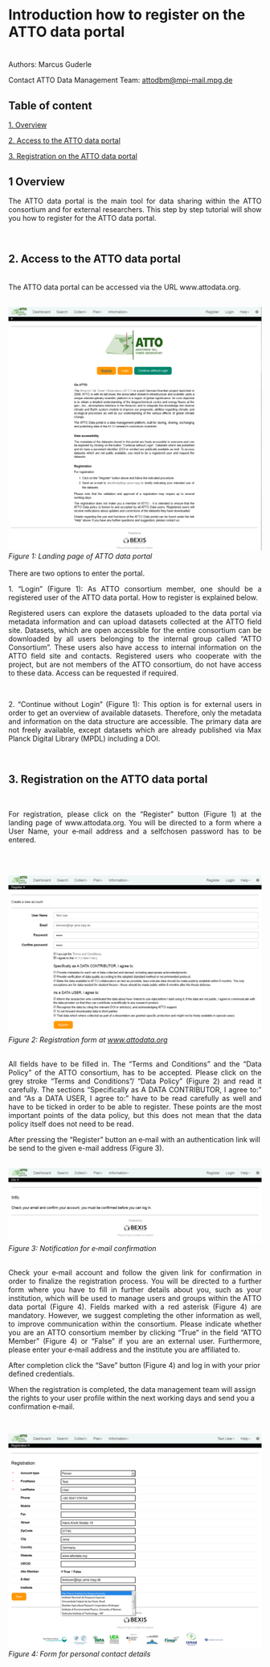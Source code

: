 # Introduction how to register on the ATTO data portal

#

Authors: Marcus Guderle

Contact ATTO Data Management Team: <attodbm@mpi-mail.mpg.de>


## Table of content

[1. Overview](#1-overview)

[2. Access to the ATTO data portal](#2-access-to-the-atto-data-portal)

[3. Registration on the ATTO data portal](#3-registration-on-the-atto-data-portal)


## 1 Overview

<p align="justify">
The ATTO data portal is the main tool for data sharing within the ATTO consortium and for external
researchers. This step by step tutorial will show you how to register for the ATTO data portal.
</p>
<br>

## 2. Access to the ATTO data portal
<br>
The ATTO data portal can be accessed via the URL www.attodata.org.
<br>
<br>

![](https://github.com/ATTODataPortal/Documents/blob/3c100fa89d926b2f936ff9afaaa7d2e1ebeee0ed/images_upload/Registration_01.png?raw=true)*Figure 1: Landing page of ATTO data portal*
<br>
<br>
There are two options to enter the portal.

<p align="justify">
1. “Login” (Figure 1): As ATTO consortium member, one should be a registered user of
the ATTO data portal. How to register is explained below.
</p>
<p align="justify">
Registered users can explore the datasets uploaded to the data portal via metadata
information and can upload datasets collected at the ATTO field site. Datasets, which are
open accessible for the entire consortium can be downloaded by all users belonging to the
internal group called “ATTO Consortium”. These users also have access to internal
information on the ATTO field site and contacts. Registered users who cooperate with the
project, but are not members of the ATTO consortium, do not have access to these data.
Access can be requested if required.
</p>
<br>
<p align="justify">
2. “Continue without Login” (Figure 1): This option is for external users in order to get
an overview of available datasets. Therefore, only the metadata and information on the data
structure are accessible. The primary data are not freely available, except datasets which are
already published via Max Planck Digital Library (MPDL) including a DOI.
</p>
<br>

## 3. Registration on the ATTO data portal
<br>
<p align="justify">
For registration, please click on the “Register” button (Figure 1) at the landing page of
www.attodata.org. You will be directed to a form where a User Name, your e‐mail address and a selfchosen
password has to be entered.
</p>
<br>
<br>

![](https://github.com/ATTODataPortal/Documents/blob/3c100fa89d926b2f936ff9afaaa7d2e1ebeee0ed/images_upload/Registration_02.png?raw=true)*Figure 2: Registration form at www.attodata.org*
<br>
<br>
<p align="justify">
All fields have to be filled in. The “Terms and Conditions” and the “Data Policy” of the ATTO
consortium, has to be accepted. Please click on the grey stroke “Terms and Conditions”/ “Data
Policy” (Figure 2) and read it carefully. The sections “Specifically as A DATA CONTRIBUTOR, I
agree to:” and “As a DATA USER, I agree to:” have to be read carefully as well and have to be ticked
in order to be able to register. These points are the most important points of the data policy, but this
does not mean that the data policy itself does not need to be read.
</p>
After pressing the “Register” button an e‐mail with an authentication link will be send to the given e-mail
address (Figure 3).
<br>
<br>

![](https://github.com/ATTODataPortal/Documents/blob/3c100fa89d926b2f936ff9afaaa7d2e1ebeee0ed/images_upload/Registration_03.png?raw=true)*Figure 3: Notification for e‐mail confirmation*
<br>
<br>
<p align="justify">
Check your e‐mail account and follow the given link for confirmation in order to finalize the
registration process. You will be directed to a further form where you have to fill in further details
about you, such as your institution, which will be used to manage users and groups within the ATTO
data portal (Figure 4). Fields marked with a red asterisk (Figure 4) are mandatory. However,
we suggest completing the other information as well, to improve communication within the
consortium. Please indicate whether you are an ATTO consortium member by clicking “True” in the
field “ATTO Member” (Figure 4) or “False” if you are an external user. Furthermore, please
enter your e‐mail address and the institute you are affiliated to.

After completion click the “Save” button (Figure 4) and log in with your prior defined
credentials.

When the registration is completed, the data management team will assign the rights to your user
profile within the next working days and send you a confirmation e‐mail.
</p>
<br>

![](https://github.com/ATTODataPortal/Documents/blob/3c100fa89d926b2f936ff9afaaa7d2e1ebeee0ed/images_upload/Registration_04.png?raw=true)*Figure 4: Form for personal contact details*
